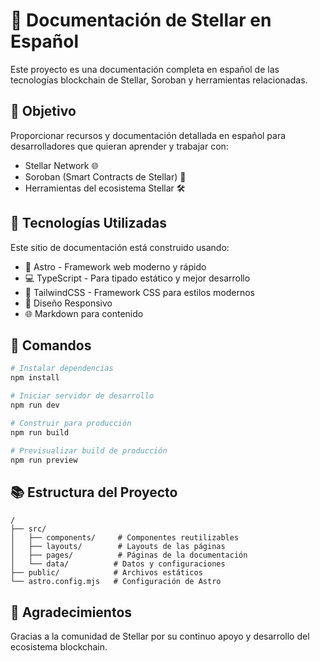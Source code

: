 # 🌟 Documentación de Stellar en Español

Este proyecto es una documentación completa en español de las tecnologías blockchain de Stellar, Soroban y herramientas relacionadas.

## 🎯 Objetivo

Proporcionar recursos y documentación detallada en español para desarrolladores que quieran aprender y trabajar con:
- Stellar Network 🌐
- Soroban (Smart Contracts de Stellar) 📝
- Herramientas del ecosistema Stellar 🛠️

## 🔧 Tecnologías Utilizadas

Este sitio de documentación está construido usando:
- 🚀 Astro - Framework web moderno y rápido
- 💻 TypeScript - Para tipado estático y mejor desarrollo
- 🎨 TailwindCSS - Framework CSS para estilos modernos
- 📱 Diseño Responsivo
- 🌐 Markdown para contenido

## 🚀 Comandos

```bash
# Instalar dependencias
npm install

# Iniciar servidor de desarrollo
npm run dev

# Construir para producción
npm run build

# Previsualizar build de producción
npm run preview
```

## 📚 Estructura del Proyecto

```
/
├── src/
│   ├── components/     # Componentes reutilizables
│   ├── layouts/        # Layouts de las páginas
│   ├── pages/          # Páginas de la documentación
│   └── data/          # Datos y configuraciones
├── public/            # Archivos estáticos
└── astro.config.mjs   # Configuración de Astro
```

## 🌟 Agradecimientos

Gracias a la comunidad de Stellar por su continuo apoyo y desarrollo del ecosistema blockchain.
